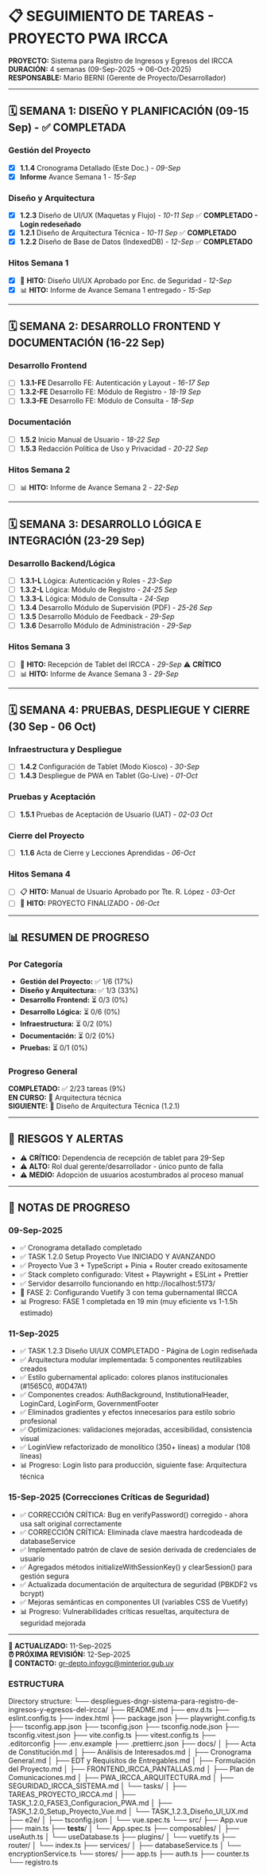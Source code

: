 # 📋 SEGUIMIENTO DE TAREAS - PROYECTO PWA IRCCA

**PROYECTO:** Sistema para Registro de Ingresos y Egresos del IRCCA  
**DURACIÓN:** 4 semanas (09-Sep-2025 → 06-Oct-2025)  
**RESPONSABLE:** Mario BERNI (Gerente de Proyecto/Desarrollador)

---

## 🗓️ SEMANA 1: DISEÑO Y PLANIFICACIÓN (09-15 Sep) - ✅ COMPLETADA

### Gestión del Proyecto
- [x] **1.1.4** Cronograma Detallado (Este Doc.) - *09-Sep*
- [x] **Informe** Avance Semana 1 - *15-Sep*

### Diseño y Arquitectura  
- [x] **1.2.3** Diseño de UI/UX (Maquetas y Flujo) - *10-11 Sep* ✅ **COMPLETADO - Login redeseñado**
- [x] **1.2.1** Diseño de Arquitectura Técnica - *10-11 Sep* ✅ **COMPLETADO**
- [x] **1.2.2** Diseño de Base de Datos (IndexedDB) - *12-Sep* ✅ **COMPLETADO**

### Hitos Semana 1
- [x] 🎯 **HITO:** Diseño UI/UX Aprobado por Enc. de Seguridad - *12-Sep*
- [x] 📊 **HITO:** Informe de Avance Semana 1 entregado - *15-Sep*

---

## 🗓️ SEMANA 2: DESARROLLO FRONTEND Y DOCUMENTACIÓN (16-22 Sep)

### Desarrollo Frontend
- [ ] **1.3.1-FE** Desarrollo FE: Autenticación y Layout - *16-17 Sep*
- [ ] **1.3.2-FE** Desarrollo FE: Módulo de Registro - *18-19 Sep*
- [ ] **1.3.3-FE** Desarrollo FE: Módulo de Consulta - *18-Sep*

### Documentación
- [ ] **1.5.2** Inicio Manual de Usuario - *18-22 Sep*
- [ ] **1.5.3** Redacción Política de Uso y Privacidad - *20-22 Sep*

### Hitos Semana 2
- [ ] 📊 **HITO:** Informe de Avance Semana 2 - *22-Sep*

---

## 🗓️ SEMANA 3: DESARROLLO LÓGICA E INTEGRACIÓN (23-29 Sep)

### Desarrollo Backend/Lógica
- [ ] **1.3.1-L** Lógica: Autenticación y Roles - *23-Sep*
- [ ] **1.3.2-L** Lógica: Módulo de Registro - *24-25 Sep*
- [ ] **1.3.3-L** Lógica: Módulo de Consulta - *24-Sep*
- [ ] **1.3.4** Desarrollo Módulo de Supervisión (PDF) - *25-26 Sep*
- [ ] **1.3.5** Desarrollo Módulo de Feedback - *29-Sep*
- [ ] **1.3.6** Desarrollo Módulo de Administración - *29-Sep*

### Hitos Semana 3
- [ ] 📱 **HITO:** Recepción de Tablet del IRCCA - *29-Sep* ⚠️ **CRÍTICO**
- [ ] 📊 **HITO:** Informe de Avance Semana 3 - *29-Sep*

---

## 🗓️ SEMANA 4: PRUEBAS, DESPLIEGUE Y CIERRE (30 Sep - 06 Oct)

### Infraestructura y Despliegue
- [ ] **1.4.2** Configuración de Tablet (Modo Kiosco) - *30-Sep*
- [ ] **1.4.3** Despliegue de PWA en Tablet (Go-Live) - *01-Oct*

### Pruebas y Aceptación
- [ ] **1.5.1** Pruebas de Aceptación de Usuario (UAT) - *02-03 Oct*

### Cierre del Proyecto
- [ ] **1.1.6** Acta de Cierre y Lecciones Aprendidas - *06-Oct*

### Hitos Semana 4
- [ ] 📋 **HITO:** Manual de Usuario Aprobado por Tte. R. López - *03-Oct*
- [ ] 🎉 **HITO:** PROYECTO FINALIZADO - *06-Oct*

---

## 📊 RESUMEN DE PROGRESO

### Por Categoría
- **Gestión del Proyecto:** ✅ 1/6 (17%)
- **Diseño y Arquitectura:** ✅ 1/3 (33%)
- **Desarrollo Frontend:** ⏳ 0/3 (0%)
- **Desarrollo Lógica:** ⏳ 0/6 (0%)
- **Infraestructura:** ⏳ 0/2 (0%)
- **Documentación:** ⏳ 0/2 (0%)
- **Pruebas:** ⏳ 0/1 (0%)

### Progreso General
**COMPLETADO:** ✅ 2/23 tareas (9%)  
**EN CURSO:** 🔄 Arquitectura técnica  
**SIGUIENTE:** 🎯 Diseño de Arquitectura Técnica (1.2.1)

---

## 🚨 RIESGOS Y ALERTAS

- ⚠️ **CRÍTICO:** Dependencia de recepción de tablet para 29-Sep
- ⚠️ **ALTO:** Rol dual gerente/desarrollador - único punto de falla
- ⚠️ **MEDIO:** Adopción de usuarios acostumbrados al proceso manual

---

## 📝 NOTAS DE PROGRESO

### 09-Sep-2025
- ✅ Cronograma detallado completado
- ✅ TASK 1.2.0 Setup Proyecto Vue INICIADO Y AVANZANDO
- ✅ Proyecto Vue 3 + TypeScript + Pinia + Router creado exitosamente
- ✅ Stack completo configurado: Vitest + Playwright + ESLint + Prettier
- ✅ Servidor desarrollo funcionando en http://localhost:5173/
- 🔄 FASE 2: Configurando Vuetify 3 con tema gubernamental IRCCA
- 📊 Progreso: FASE 1 completada en 19 min (muy eficiente vs 1-1.5h estimado)

### 11-Sep-2025
- ✅ TASK 1.2.3 Diseño UI/UX COMPLETADO - Página de Login rediseñada
- ✅ Arquitectura modular implementada: 5 componentes reutilizables creados
- ✅ Estilo gubernamental aplicado: colores planos institucionales (#1565C0, #0D47A1)
- ✅ Componentes creados: AuthBackground, InstitutionalHeader, LoginCard, LoginForm, GovernmentFooter
- ✅ Eliminados gradientes y efectos innecesarios para estilo sobrio profesional
- ✅ Optimizaciones: validaciones mejoradas, accesibilidad, consistencia visual
- ✅ LoginView refactorizado de monolítico (350+ líneas) a modular (108 líneas)
- 📊 Progreso: Login listo para producción, siguiente fase: Arquitectura técnica

### 15-Sep-2025 (Correcciones Críticas de Seguridad)
- ✅ CORRECCIÓN CRÍTICA: Bug en verifyPassword() corregido - ahora usa salt original correctamente
- ✅ CORRECCIÓN CRÍTICA: Eliminada clave maestra hardcodeada de databaseService
- ✅ Implementado patrón de clave de sesión derivada de credenciales de usuario
- ✅ Agregados métodos initializeWithSessionKey() y clearSession() para gestión segura
- ✅ Actualizada documentación de arquitectura de seguridad (PBKDF2 vs bcrypt)
- ✅ Mejoras semánticas en componentes UI (variables CSS de Vuetify)
- 📊 Progreso: Vulnerabilidades críticas resueltas, arquitectura de seguridad mejorada

---

**🔄 ACTUALIZADO:** 11-Sep-2025  
**⏰ PRÓXIMA REVISIÓN:** 12-Sep-2025  
**📧 CONTACTO:** gr-depto.infoygc@minterior.gub.uy


### ESTRUCTURA
Directory structure:
└── despliegues-dngr-sistema-para-registro-de-ingresos-y-egresos-del-ircca/
    ├── README.md
    ├── env.d.ts
    ├── eslint.config.ts
    ├── index.html
    ├── package.json
    ├── playwright.config.ts
    ├── tsconfig.app.json
    ├── tsconfig.json
    ├── tsconfig.node.json
    ├── tsconfig.vitest.json
    ├── vite.config.ts
    ├── vitest.config.ts
    ├── .editorconfig
    ├── .env.example
    ├── .prettierrc.json
    ├── docs/
    │   ├── Acta de Constitución.md
    │   ├── Análisis de Interesados.md
    │   ├── Cronograma General.md
    │   ├── EDT y Requisitos de Entregables.md
    │   ├── Formulación del Proyecto.md
    │   ├── FRONTEND_IRCCA_PANTALLAS.md
    │   ├── Plan de Comunicaciones.md
    │   ├── PWA_IRCCA_ARQUITECTURA.md
    │   ├── SEGURIDAD_IRCCA_SISTEMA.md
    │   └── tasks/
    │       ├── TAREAS_PROYECTO_IRCCA.md
    │       ├── TASK_1.2.0_FASE3_Configuracion_PWA.md
    │       ├── TASK_1.2.0_Setup_Proyecto_Vue.md
    │       └── TASK_1.2.3_Diseño_UI_UX.md
    ├── e2e/
    │   ├── tsconfig.json
    │   └── vue.spec.ts
    └── src/
        ├── App.vue
        ├── main.ts
        ├── __tests__/
        │   └── App.spec.ts
        ├── composables/
        │   ├── useAuth.ts
        │   └── useDatabase.ts
        ├── plugins/
        │   └── vuetify.ts
        ├── router/
        │   └── index.ts
        ├── services/
        │   ├── databaseService.ts
        │   └── encryptionService.ts
        └── stores/
            ├── app.ts
            ├── auth.ts
            ├── counter.ts
            └── registro.ts
